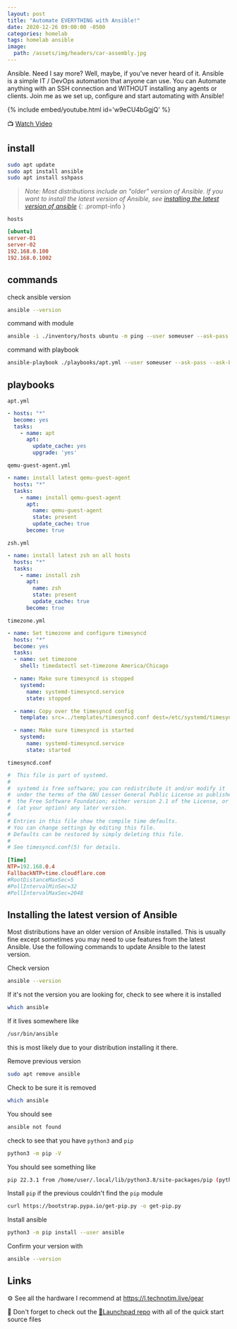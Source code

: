 ```yaml
---
layout: post
title: "Automate EVERYTHING with Ansible!"
date: 2020-12-26 09:00:00 -0500
categories: homelab
tags: homelab ansible
image:
  path: /assets/img/headers/car-assembly.jpg
---
```


Ansible.  Need I say more?  Well, maybe, if you've never heard of it. Ansible is a simple IT / DevOps automation that anyone can use.  You can Automate anything with an SSH connection and WITHOUT installing any agents or clients. Join me as we set up, configure and start automating with Ansible!

{% include embed/youtube.html id='w9eCU4bGgjQ' %}

📺 [Watch Video](https://www.youtube.com/watch?v=w9eCU4bGgjQ)

## install

```bash
sudo apt update
sudo apt install ansible
sudo apt install sshpass
```

> *Note: Most distributions include an "older" version of Ansible.  If you want to install the latest version of Ansible, see [installing the latest version of ansible](#installing-the-latest-version-of-ansible)*
{: .prompt-info }

`hosts`

```ini
[ubuntu]
server-01
server-02
192.168.0.100
192.168.0.1002
```

## commands

check ansible version

```bash
ansible --version
```

command with module

```bash
ansible -i ./inventory/hosts ubuntu -m ping --user someuser --ask-pass
```

command with playbook

```bash
ansible-playbook ./playbooks/apt.yml --user someuser --ask-pass --ask-become-pass -i ./inventory/hosts
```

## playbooks

`apt.yml`

```yml
- hosts: "*"
  become: yes
  tasks:
    - name: apt
      apt:
        update_cache: yes
        upgrade: 'yes'
```

`qemu-guest-agent.yml`

```yml
- name: install latest qemu-guest-agent
  hosts: "*"
  tasks:
    - name: install qemu-guest-agent
      apt:
        name: qemu-guest-agent
        state: present
        update_cache: true
      become: true
```

`zsh.yml`

```yml
- name: install latest zsh on all hosts
  hosts: "*"
  tasks:
    - name: install zsh
      apt:
        name: zsh
        state: present
        update_cache: true
      become: true
```

`timezone.yml`

```yml
- name: Set timezone and configure timesyncd
  hosts: "*"
  become: yes
  tasks:
  - name: set timezone
    shell: timedatectl set-timezone America/Chicago

  - name: Make sure timesyncd is stopped
    systemd:
      name: systemd-timesyncd.service
      state: stopped

  - name: Copy over the timesyncd config
    template: src=../templates/timesyncd.conf dest=/etc/systemd/timesyncd.conf

  - name: Make sure timesyncd is started
    systemd:
      name: systemd-timesyncd.service
      state: started
```

`timesyncd.conf`

```conf
#  This file is part of systemd.
#
#  systemd is free software; you can redistribute it and/or modify it
#  under the terms of the GNU Lesser General Public License as published by
#  the Free Software Foundation; either version 2.1 of the License, or
#  (at your option) any later version.
#
# Entries in this file show the compile time defaults.
# You can change settings by editing this file.
# Defaults can be restored by simply deleting this file.
#
# See timesyncd.conf(5) for details.

[Time]
NTP=192.168.0.4
FallbackNTP=time.cloudflare.com
#RootDistanceMaxSec=5
#PollIntervalMinSec=32
#PollIntervalMaxSec=2048
```

## Installing the latest version of Ansible

Most distributions have an older version of Ansible installed.  This is usually fine except sometimes you may need to use features from the latest Ansible.  Use the following commands to update Ansible to the latest version.

Check version

```bash
ansible --version
```

If it's not the version you are looking for, check to see where it is installed

```bash
which ansible
```

If it lives somewhere like

```bash
/usr/bin/ansible
```

this is most likely due to your distribution installing it there.

Remove previous version

```bash
sudo apt remove ansible
```

Check to be sure it is removed

```bash
which ansible
```

You should see

```bash
ansible not found
```

check to see that you have `python3` and `pip`

```bash
python3 -m pip -V
```

You should see something like

```bash
pip 22.3.1 from /home/user/.local/lib/python3.8/site-packages/pip (python 3.8)
```

Install `pip` if the previous couldn't find the `pip` module

```bash
curl https://bootstrap.pypa.io/get-pip.py -o get-pip.py
```

Install ansible

```bash
python3 -m pip install --user ansible
```

Confirm your version with

```bash
ansible --version
```

## Links

⚙️ See all the hardware I recommend at <https://l.technotim.live/gear>

🚀 Don't forget to check out the [🚀Launchpad repo](https://l.technotim.live/quick-start) with all of the quick start source files
